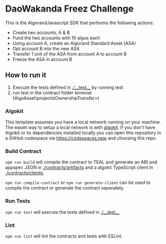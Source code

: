 # DaoWakanda Freez Challenge
This is the AlgorandJavascript SDK that performs the following actions:
- Create two accounts, A & B
- Fund the two accounts with 10 algos each
- Using account A, create an Algorand Standard Asset (ASA)
- Opt account B into the new ASA
- Transfer 1 unit of the ASA from account A to account B
- Freeze the ASA in account B

## How to run it
1. Execute the tests defined in [./\_\_test\_\_](./__test__) by running test
2. run test in the contract folder terminal (AlgoAsset\projects\OwnershipTransfer>)

### Algokit

This template assumes you have a local network running on your machine. The easiet way to setup a local network is with [algokit](https://github.com/algorandfoundation/algokit-cli). If you don't have Algokit or its dependencies installed locally you can open this repository in a GitHub codespace via https://codespaces.new and choosing this repo.

### Build Contract

`npm run build` will compile the contract to TEAL and generate an ABI and appspec JSON in [./contracts/artifacts](./contracts/artifacts/) and a algokit TypeScript client in [./contracts/clients](./contracts/clients/).

`npm run compile-contract` or `npm run generate-client` can be used to compile the contract or generate the contract seperately.

### Run Tests

`npm run test` will execute the tests defined in [./\_\_test\_\_](./__test__)

### Lint

`npm run lint` will lint the contracts and tests with ESLint.
